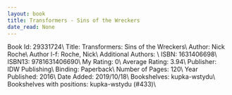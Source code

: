 ```yaml
---
layout: book
title: Transformers - Sins of the Wreckers
date_read: None
---
```


Book Id: 29331724\ 
Title: Transformers: Sins of the Wreckers\ 
Author: Nick Roche\ 
Author l-f: Roche, Nick\ 
Additional Authors: \ 
ISBN: 1631406698\ 
ISBN13: 9781631406690\ 
My Rating: 0\ 
Average Rating: 3.94\ 
Publisher: IDW Publishing\ 
Binding: Paperback\ 
Number of Pages: 120\ 
Year Published: 2016\ 
Date Added: 2019/10/18\ 
Bookshelves: kupka-wstydu\ 
Bookshelves with positions: kupka-wstydu (#433)\ 

